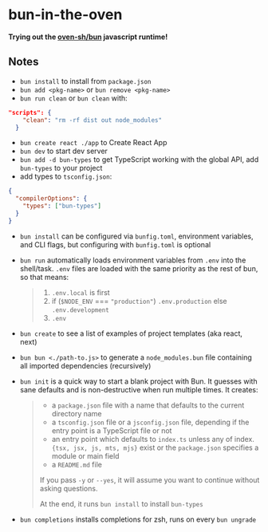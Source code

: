 # bun-in-the-oven

**Trying out the [oven-sh/bun](https://github.com/oven-sh/bun) javascript runtime!**

## Notes

- `bun install` to install from `package.json`
- `bun add <pkg-name>` or `bun remove <pkg-name>`
- `bun run clean` or `bun clean` with:

```json
"scripts": {
    "clean": "rm -rf dist out node_modules"
  }
```

- `bun create react ./app` to Create React App
- `bun dev` to start dev server
- `bun add -d bun-types` to get TypeScript working with the global API, add `bun-types` to your project
- add types to `tsconfig.json`:

```json
{
  "compilerOptions": {
    "types": ["bun-types"]
  }
}
```

- `bun install` can be configured via `bunfig.toml`, environment variables, and CLI flags, but configuring with `bunfig.toml` is optional
- `bun run` automatically loads environment variables from `.env` into the shell/task. `.env` files are loaded with the same priority as the rest of bun, so that means:

  > 1.  `.env.local` is first
  > 2.  if (`$NODE_ENV` === `"production"`) `.env.production` else `.env.development`
  > 3.  `.env`

- `bun create` to see a list of examples of project templates (aka react, next)
- `bun bun <./path-to.js>` to generate a `node_modules.bun` file containing all imported dependencies (recursively)
- `bun init` is a quick way to start a blank project with Bun. It guesses with sane defaults and is non-destructive when run multiple times. It creates:

  > - a `package.json` file with a name that defaults to the current directory name
  > - a `tsconfig.json` file or a `jsconfig.json` file, depending if the entry point is a TypeScript file or not
  > - an entry point which defaults to `index.ts` unless any of index.`{tsx, jsx, js, mts, mjs}` exist or the `package.json` specifies a module or main field
  > - a `README.md` file
  >
  > If you pass `-y` or `--yes`, it will assume you want to continue without asking questions.
  >
  > At the end, it runs `bun install` to install `bun-types`

- `bun completions` installs completions for zsh, runs on every `bun ungrade`
